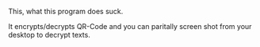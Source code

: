 This, what this program does suck.

It encrypts/decrypts QR-Code and you can paritally screen shot from
 your desktop to decrypt texts.
